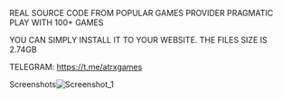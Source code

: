 REAL SOURCE CODE FROM POPULAR GAMES PROVIDER PRAGMATIC PLAY WITH 100+ GAMES

YOU CAN SIMPLY INSTALL IT TO YOUR WEBSITE. THE FILES SIZE IS 2.74GB

TELEGRAM: https://t.me/atrxgames

Screenshots![Screenshot_1](https://github.com/JoeBrovo/pragmaticplaysourcecode/assets/99754914/fa607aaa-f077-4b33-97e9-d81f4ba91241)
